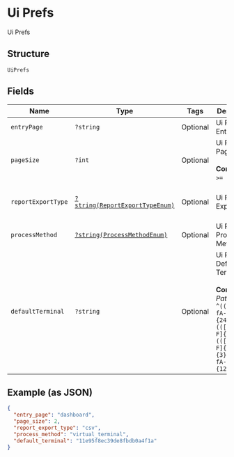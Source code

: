 
# Ui Prefs

Ui Prefs

## Structure

`UiPrefs`

## Fields

| Name | Type | Tags | Description | Getter | Setter |
|  --- | --- | --- | --- | --- | --- |
| `entryPage` | `?string` | Optional | Ui Prefs Entry Page | getEntryPage(): ?string | setEntryPage(?string entryPage): void |
| `pageSize` | `?int` | Optional | Ui Prefs Page Size<br><br>**Constraints**: `>= 0`, `<= 99` | getPageSize(): ?int | setPageSize(?int pageSize): void |
| `reportExportType` | [`?string(ReportExportTypeEnum)`](../../doc/models/report-export-type-enum.md) | Optional | Ui Prefs Export Type | getReportExportType(): ?string | setReportExportType(?string reportExportType): void |
| `processMethod` | [`?string(ProcessMethodEnum)`](../../doc/models/process-method-enum.md) | Optional | Ui Prefs Process Method | getProcessMethod(): ?string | setProcessMethod(?string processMethod): void |
| `defaultTerminal` | `?string` | Optional | Ui Prefs Default Termianl<br><br>**Constraints**: *Pattern*: `^(([0-9a-fA-F\-]{24,36})\|(([0-9a-fA-F]{8})-(([0-9a-fA-F]{4}\-){3})([0-9a-fA-F]{12})))$` | getDefaultTerminal(): ?string | setDefaultTerminal(?string defaultTerminal): void |

## Example (as JSON)

```json
{
  "entry_page": "dashboard",
  "page_size": 2,
  "report_export_type": "csv",
  "process_method": "virtual_terminal",
  "default_terminal": "11e95f8ec39de8fbdb0a4f1a"
}
```

